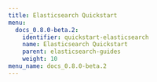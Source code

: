 ```yaml
---
title: Elasticsearch Quickstart
menu:
  docs_0.8.0-beta.2:
    identifier: quickstart-elasticsearch
    name: Elasticsearch Quickstart
    parent: elasticsearch-guides
    weight: 10
menu_name: docs_0.8.0-beta.2
---
```

